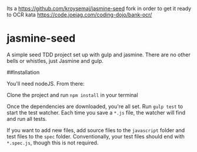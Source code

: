 Its a https://github.com/kroysemaj/jasmine-seed fork in order to get it ready to OCR kata https://code.joejag.com/coding-dojo/bank-ocr/

# jasmine-seed

A simple seed TDD project set up with gulp and jasmine. There are no other bells or whistles, just Jasmine and gulp.

##Installation

You'll need nodeJS. From there:

Clone the project and run `npm install` in your terminal

Once the dependencies are downloaded, you're all set. Run `gulp test` to start the test watcher. Each time you save a `*.js` file, the watcher will find and run all tests.

If you want to add new files, add source files to the `javascript` folder and test files to the `spec` folder. Conventionally, your test files should end with `*.spec.js`, though this is not required.
